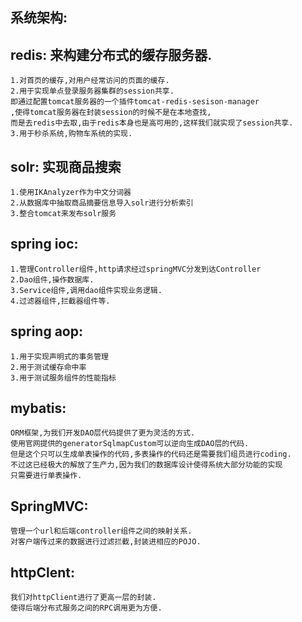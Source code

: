 ## 系统架构:



## redis:  来构建分布式的缓存服务器.

    1.对首页的缓存,对用户经常访问的页面的缓存.
    2.用于实现单点登录服务器集群的session共享.
	即通过配置tomcat服务器的一个插件tomcat-redis-sesison-manager
	,使得tomcat服务器在封装session的时候不是在本地查找,
	而是去redis中去取,由于redis本身也是高可用的,这样我们就实现了session共享.
    3.用于秒杀系统,购物车系统的实现.

## solr: 实现商品搜索
	1.使用IKAnalyzer作为中文分词器
	2.从数据库中抽取商品摘要信息导入solr进行分析索引
	3.整合tomcat来发布solr服务
  

## spring ioc:
	1.管理Controller组件,http请求经过springMVC分发到达Controller
	2.Dao组件,操作数据库.
	3.Service组件,调用dao组件实现业务逻辑.
	4.过滤器组件,拦截器组件等.

## spring aop:
	1.用于实现声明式的事务管理
	2.用于测试缓存命中率
	3.用于测试服务组件的性能指标

## mybatis:
	ORM框架,为我们开发DAO层代码提供了更为灵活的方式.
	使用官网提供的generatorSqlmapCustom可以逆向生成DAO层的代码.
	但是这个只可以生成单表操作的代码,多表操作的代码还是需要我们组员进行coding.
	不过这已经极大的解放了生产力,因为我们的数据库设计使得系统大部分功能的实现
	只需要进行单表操作.

## SpringMVC:
	管理一个url和后端controller组件之间的映射关系.
	对客户端传过来的数据进行过滤拦截,封装进相应的POJO.
	

## httpClent:
	我们对httpClient进行了更高一层的封装.
	使得后端分布式服务之间的RPC调用更为方便. 
